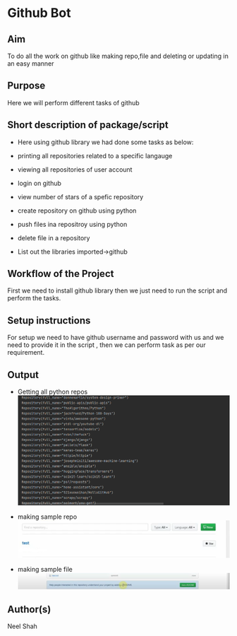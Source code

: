 # Github Bot

## Aim

To do all the work on github like making repo,file and deleting or updating in an easy manner

## Purpose

Here we will perform different tasks of github

## Short description of package/script

- Here using github library we had done some tasks as below:
-  printing all repositories related to a specific langauge
- viewing all repositories of user account
- login on github
- view number of stars of a spefic repository
- create repository on github using python
- push files ina repositroy using python
- delete file in a repository

- List out the libraries imported->github


## Workflow of the Project

First we need to install github library then we just need to run the script and perform the tasks.


## Setup instructions
For setup we need to have github username and password with us and we need to provide it in the script , then we can perform task as per our requirement.




## Output
- Getting all python repos
![image](Images/output_1(git).png)

- making sample repo
![image](Images/output_2(git).png)

- making sample file
![image](Images/output_3(git).png)
## Author(s)

Neel Shah
